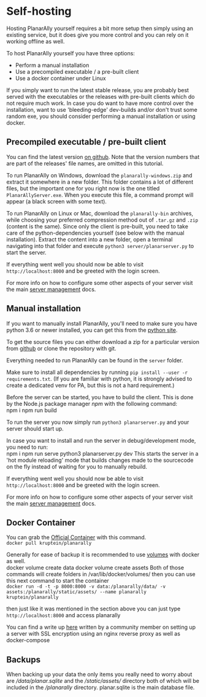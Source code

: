 # Self-hosting

Hosting PlanarAlly yourself requires a bit more setup then simply using an existing service, but it does give you more control and you can rely on it working offline as well.

To host PlanarAlly yourself you have three options:

-   Perform a manual installation
-   Use a precompiled executable / a pre-built client
-   Use a docker container under Linux

If you simply want to run the latest stable release, you are probably best served with the executables or the releases with pre-built clients which do not require much work.
In case you do want to have more control over the installation, want to use 'bleeding-edge' dev-builds and/or don't trust some random exe, you should consider performing a manual installation or using docker.

## Precompiled executable / pre-built client

You can find the latest version [on github](https://github.com/Kruptein/PlanarAlly/releases/).
Note that the version numbers that are part of the releases' file names, are omitted in this tutorial.

To run PlanarAlly on Windows, download the `planarally-windows.zip` and extract it somewhere in a new folder.
This folder contains a lot of different files, but the important one for you right now is the one titled `PlanarAllyServer.exe`.
When you execute this file, a command prompt will appear (a black screen with some text).

To run PlanarAlly on Linux or Mac, download the `planarally-bin` archives, while choosing your preferred compression method out of `.tar.gz` and `.zip` (content is the same).
Since only the client is pre-built, you need to take care of the python-dependencies yourself (see below with the manual installation).
Extract the content into a new folder, open a terminal navigating into that folder and execute `python3 server/planarserver.py` to start the server.

If everything went well you should now be able to visit `http://localhost:8000` and be greeted with the login screen.

For more info on how to configure some other aspects of your server visit the main [server management](/docs/server/management/) docs.

## Manual installation

If you want to manually install PlanarAlly, you'll need to make sure you have python 3.6 or newer installed, you can get this from the [python site](https://www.python.org/downloads/).

To get the source files you can either download a zip for a particular version from [github](https://github.com/Kruptein/PlanarAlly/releases/) or
clone the repository with git.

Everything needed to run PlanarAlly can be found in the `server` folder.

Make sure to install all dependencies by running `pip install --user -r requirements.txt`.
(If you are familiar with python, it is strongly advised to create a dedicated venv for PA, but this is not a hard requirement.)

Before the server can be started, you have to build the client.
This is done by the Node.js package manager *npm* with the following command:  
    npm i
    npm run build

To run the server you now simply run `python3 planarserver.py` and your server should start up.

In case you want to install and run the server in debug/development mode, you need to run:  
    npm i
    npm run serve
    python3 planarserver.py dev
This starts the server in a 'hot module reloading' mode that builds changes made to the sourcecode on the fly instead of waiting for you to manually rebuild.

If everything went well you should now be able to visit `http://localhost:8000` and be greeted with the login screen.

For more info on how to configure some other aspects of your server visit the main [server management](/docs/server/management/) docs.

## Docker Container

You can grab the [Official Container](https://hub.docker.com/r/kruptein/planarally) with this command.  
`docker pull kruptein/planarally`

Generally for ease of backup it is recommended to use [volumes](https://docs.docker.com/storage/volumes/) with docker as well.  
    docker volume create data
    docker volume create assets
Both of those commands will create folders in /var/lib/docker/volumes/ then you can use this next command to start the container  
`docker run -d -t -p 8000:8000 -v data:/planarally/data/ -v assets:/planarally/static/assets/ --name planarally kruptein/planarally`

then just like it was mentioned in the section above you can just type `http://localhost:8000` and access planarally

You can find a write up [here](https://github.com/edmael/selfhosted-planarally) written by a community member on setting up a server with SSL encryption using an nginx reverse proxy as well as docker-compose

## Backups

When backing up your data the only items you really need to worry about are _/data/planar.sqlite_ and the _/static/assets/_ directory both of which will be included in the _/planarally_ directory. planar.sqlite is the main database file.
